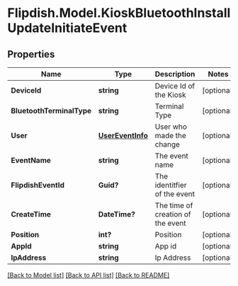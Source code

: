 # Flipdish.Model.KioskBluetoothInstallUpdateInitiateEvent
## Properties

Name | Type | Description | Notes
------------ | ------------- | ------------- | -------------
**DeviceId** | **string** | Device Id of the Kiosk | [optional] 
**BluetoothTerminalType** | **string** | Terminal Type | [optional] 
**User** | [**UserEventInfo**](UserEventInfo.md) | User who made the change | [optional] 
**EventName** | **string** | The event name | [optional] 
**FlipdishEventId** | **Guid?** | The identitfier of the event | [optional] 
**CreateTime** | **DateTime?** | The time of creation of the event | [optional] 
**Position** | **int?** | Position | [optional] 
**AppId** | **string** | App id | [optional] 
**IpAddress** | **string** | Ip Address | [optional] 

[[Back to Model list]](../README.md#documentation-for-models) [[Back to API list]](../README.md#documentation-for-api-endpoints) [[Back to README]](../README.md)

